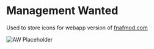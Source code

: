 # Management Wanted

Used to store icons for webapp version of [fnafmod.com](https://fnafmod.com)

![AW Placeholder](https://cdn.arrival.studio/placeholders/AWvertical.png)

